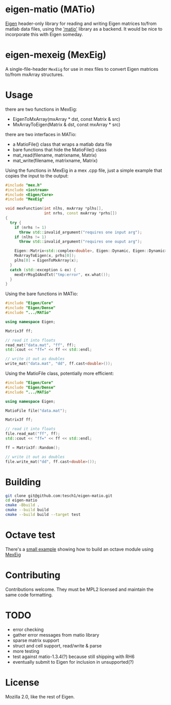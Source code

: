 # eigen-matio (MATio)

[Eigen](http://http://eigen.tuxfamily.org) header-only library for
reading and writing Eigen matrices to/from matlab data files, using
the ['matio'](http://sourceforge.net/projects/matio/) library as a
backend.  It would be nice to incorporate this with Eigen someday.

# eigen-mexeig (MexEig)

A single-file-header `MexEig` for use in mex files to convert Eigen
matrices to/from mxArray structures.

# Usage
there are two functions in MexEig:
- EigenToMxArray(mxArray * dst, const Matrix & src)
- MxArrayToEigen(Matrix & dst, const mxArray * src)

there are two interfaces in MATio:
- a MatioFile() class that wraps a matlab data file
- bare functions that hide the MatioFile() class
 - mat_read(filename, matrixname, Matrix)
 - mat_write(filename, matrixname, Matrix)

Using the functions in MexEig in a mex .cpp file, just a simple
example that copies the input to the output:

```cpp
#include "mex.h"
#include <iostream>
#include <Eigen/Core>
#include "MexEig"

void mexFunction(int nlhs, mxArray *plhs[],
                 int nrhs, const mxArray *prhs[])
{
  try {
    if (nrhs != 1)
      throw std::invalid_argument("requires one input arg");
    if (nlhs != 1)
      throw std::invalid_argument("requires one ouput arg");

    Eigen::Matrix<std::complex<double>, Eigen::Dynamic, Eigen::Dynamic> x;
    MxArrayToEigen(x, prhs[0]);
    plhs[0] = EigenToMxArray(x);
  }
  catch (std::exception & ex) {
    mexErrMsgIdAndTxt("tmp:error", ex.what());
  }
}
```


Using the bare functions in MATio:
```cpp
#include "Eigen/Core"
#include "Eigen/Dense"
#include ".../MATio"

using namespace Eigen;

Matrix3f ff;

// read it into floats
read_mat("data.mat", "ff", ff);
std::cout << "ff=" << ff << std::endl;

// write it out as doubles
write_mat("data.mat", "dd", ff.cast<double>());
```

Using the MatioFile class, potentially more efficient:

```cpp
#include "Eigen/Core"
#include "Eigen/Dense"
#include ".../MATio"

using namespace Eigen;

MatioFile file("data.mat");

Matrix3f ff;

// read it into floats
file.read_mat("ff", ff);
std::cout << "ff=" << ff << std::endl;

ff = Matrix3f::Random();

// write it out as doubles
file.write_mat("dd", ff.cast<double>());
```

# Building

```sh
git clone git@github.com:tesch1/eigen-matio.git
cd eigen-matio
cmake -Bbuild .
cmake --build build
cmake --build build --target test
```

# Octave test

There's a [small example](./tests/test.m) showing how to build an
octave module using [MexEig](./MexEig)

# Contributing

Contributions welcome.  They must be MPL2 licensed and maintain the
same code formatting.

# TODO
- error checking
- gather error messages from matio library
- sparse matrix support
- struct and cell support, read/write & parse
- more testing
 - test against matio-1.3.4(?) because still shipping with RH6
- eventually submit to Eigen for inclusion in unsupported(?)

# License
Mozilla 2.0, like the rest of Eigen.
